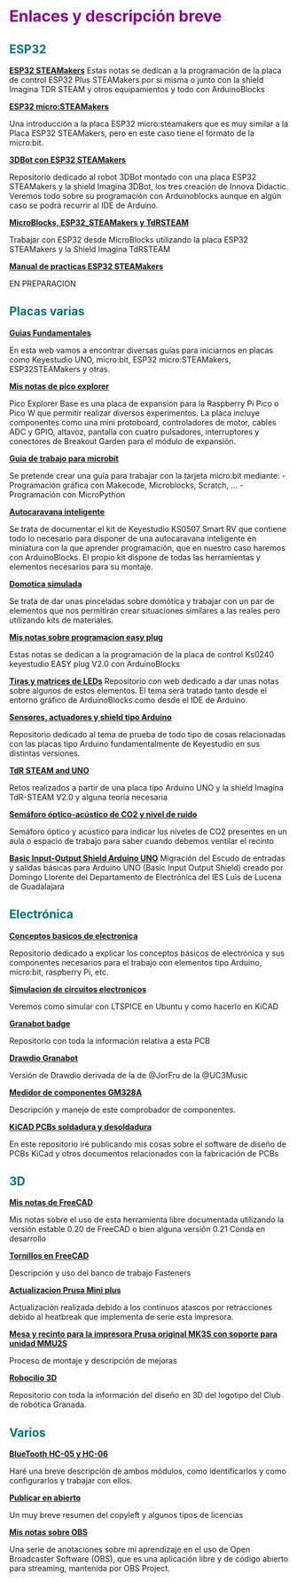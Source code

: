 # <FONT COLOR=#8B008B>Enlaces y descripción breve</font>

## <FONT COLOR=#007575>**ESP32**</font>

[**ESP32 STEAMakers**](https://fgcoca.github.io/ESP32-STEAMakers/)
Estas notas se dedican a la programación de la placa de control ESP32 Plus STEAMakers por si misma o junto con la shield Imagina TDR STEAM y otros equipamientos y todo con ArduinoBlocks

[**ESP32 micro:STEAMakers**](https://fgcoca.github.io/ESP32-micro-STEAMakers/)

Una introducción a la placa ESP32 micro:steamakers que es muy similar a la Placa ESP32 STEAMakers, pero en este caso tiene el formato de la micro:bit.

[**3DBot con ESP32 STEAMakers**](https://fgcoca.github.io/3DBot-con-ESP32-STEAMakers/)

Repositorio dedicado al robot 3DBot montado con una placa ESP32 STEAMakers y la shield Imagina 3DBot, los tres creación de Innova Didactic. Veremos todo sobre su programación con Arduinoblocks aunque en algún caso se podrá recurrir al IDE de Arduino.

[**MicroBlocks, ESP32_STEAMakers y TdRSTEAM**](https://fgcoca.github.io/MicroBlocks-ESP32_STEAMakers-TdRSTEAM/)

Trabajar con ESP32 desde MicroBlocks utilizando la placa ESP32 STEAMakers y la Shield Imagina TdRSTEAM

[**Manual de practicas ESP32 STEAMakers**]()

EN PREPARACION

## <FONT COLOR=#007575>**Placas varias**</font>

[**Guias Fundamentales**](https://fgcoca.github.io/GuiasFundamentales/)

En esta web vamos a encontrar diversas guías para iniciarnos en placas como Keyestudio UNO, micro:bit, ESP32 micro:STEAMakers, ESP32STEAMakers y otras.

[**Mis notas de pico explorer**](https://fgcoca.github.io/Mis-notas-de-pico-explorer/)

Pico Explorer Base es una placa de expansión para la Raspberry Pi Pico o Pico W que permitir realizar diversos experimentos. La placa incluye componentes como una mini protoboard, controladores de motor, cables ADC y GPIO, altavoz, pantalla con cuatro pulsadores, interruptores y conectores de Breakout Garden para el módulo de expansión.

[**Guia de trabajo para microbit**](https://fgcoca.github.io/Guia-de-trabajo-para-microbit/)

Se pretende crear una guía para trabajar con la tarjeta micro:bit mediante: - Programación gráfica con Makecode, Microblocks, Scratch, ... - Programación con MicroPython

[**Autocaravana inteligente**](https://fgcoca.github.io/Autocaravana-inteligente/)

Se trata de documentar el kit de Keyestudio KS0507 Smart RV que contiene todo lo necesario para disponer de una autocaravana inteligente en miniatura con la que aprender programación, que en nuestro caso haremos con ArduinoBlocks. El propio kit dispone de todas las herramientas y elementos necesarios para su montaje.

[**Domotica simulada**](https://fgcoca.github.io/domotica-simulada/)

Se trata de dar unas pinceladas sobre domótica y trabajar con un par de elementos que nos permitirán crear situaciones similares a las reales pero utilizando kits de materiales.

[**Mis notas sobre programacion easy plug**](https://fgcoca.github.io/Mis-notas-sobre-programacion-easy-plug/)

Estas notas se dedican a la programación de la placa de control Ks0240 keyestudio EASY plug V2.0 con ArduinoBlocks

[**Tiras y matrices de LEDs**](https://fgcoca.github.io/tiras-y-matrices-de-LEDs/)
Repositorio con web dedicado a dar unas notas sobre algunos de estos elementos. El tema será tratado tanto desde el entorno gráfico de ArduinoBlocks como desde el IDE de Arduino.

[**Sensores, actuadores y shield tipo Arduino**](https://fgcoca.github.io/Sensores-actuadores-y-shield-tipo-Arduino/)

Repositorio dedicado al tema de prueba de todo tipo de cosas relacionadas con las placas tipo Arduino fundamentalmente de Keyestudio en sus distintas versiones.

[**TdR STEAM and UNO**](https://fgcoca.github.io/TdR-STEAM-and_UNO/)

Retos realizados a partir de una placa tipo Arduino UNO y la shield Imagina TdR-STEAM V2.0 y alguna teoría necesaria

[**Semáforo óptico-acústico de CO2 y nivel de ruido**](https://clubroboticagranada.github.io/semaforo-optico-acustico-CO2/)

Semáforo óptico y acústico para indicar los niveles de CO2 presentes en un aula o espacio de trabajo para saber cuando debemos ventilar el recinto

[**Basic Input-Output Shield Arduino UNO**](https://github.com/fgcoca/Basic-Input-Output-Shield-Arduino-UNO)
Migración del Escudo de entradas y salidas básicas para Arduino UNO (Basic Input Output Shield) creado por Domingo Llorente del Departamento de Electrónica del IES Luis de Lucena de Guadalajara

## <FONT COLOR=#007575>**Electrónica**</font>

[**Conceptos basicos de electronica**](https://fgcoca.github.io/Conceptos-basicos-electronica/)

Repositorio dedicado a explicar los conceptos básicos de electrónica y sus componentes necesarios para el trabajo con elementos tipo Arduino, micro:bit, raspberry Pi, etc.

[**Simulacion de circuitos electronicos**](https://fgcoca.github.io/Simulacion-de-circuitos-electronicos/)

Veremos como simular con LTSPICE en Ubuntu y como hacerlo en KiCAD

[**Granabot badge**](https://github.com/fgcoca/Granabot-badge)

Repositorio con toda la información relativa a esta PCB

[**Drawdio Granabot**](https://github.com/fgcoca/Drawdio-Granabot)

Versión de Drawdio derivada de la de @JorFru de la @UC3Music

[**Medidor de componentes GM328A**](https://github.com/fgcoca/Medidor-componentes-GM328A/wiki)

Descripción y manejo de este comprobador de componentes.

[**KiCAD PCBs soldadura y desoldadura**](https://github.com/fgcoca/KiCAD-PCBs-soldadura-desoldadura)

En este repositorio iré publicando mis cosas sobre el software de diseño de PCBs KiCad y otros documentos relacionados con la fabricación de PCBs

## <FONT COLOR=#007575>**3D**</font>

[**Mis notas de FreeCAD**](https://fgcoca.github.io/Mis-notas-de-FreeCAD/)

Mis notas sobre el uso de esta herramienta libre documentada utilizando la versión estable 0.20 de FreeCAD o bien alguna versión 0.21 Conda en desarrollo

[**Tornillos en FreeCAD**](https://fgcoca.github.io/Tornillos-en-FreeCAD/)

Descripción y uso del banco de trabajo Fasteners

[**Actualizacion Prusa Mini plus**](https://fgcoca.github.io/Actualizacion-Prusa-Mini-plus/)

Actualización realizada debido a los continuos atascos por retracciones debido al heatbreak que implementa de serie esta impresora.

[**Mesa y recinto para la impresora Prusa original MK3S con soporte para unidad MMU2S**](https://github.com/fgcoca/Mesa-y-recinto-para-la-impresora-Prusa-original-MK3S-con-soporte-para-unidad-MMU2S/wiki)

Proceso de montaje y descripción de mejoras

[**Robocilio 3D**](https://github.com/fgcoca/Robocilio-3D)

Repositorio con toda la información del diseño en 3D del logotipo del Club de robótica Granada.

## <FONT COLOR=#007575>**Varios**</font>

[**BlueTooth HC-05 y HC-06**](https://fgcoca.github.io/BlueTooth-HC-05-y-HC-06/)

Haré una breve descripción de ambos módulos, como identificarlos y como configurarlos y trabajar con ellos.

[**Publicar en abierto**](https://htmlpreview.github.io/?https://github.com/fgcoca/Publicar-en-abierto/blob/main/Publicar_en_abierto/index.html)

Un muy breve resumen del copyleft y algunos tipos de licencias

[**Mis notas sobre OBS**](https://fgcoca.github.io/Mis-notas-sobre-OBS/)

Una serie de anotaciones sobre mi aprendizaje en el uso de Open Broadcaster Software (OBS), que es una aplicación libre y de código abierto para streaming, mantenida por OBS Project.
